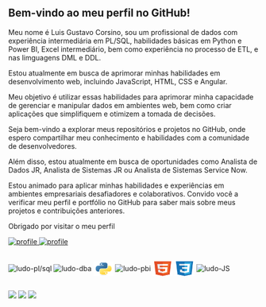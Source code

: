 ## Bem-vindo ao meu perfil no GitHub! 

Meu nome é Luis Gustavo Corsino, sou um profissional de dados com experiência intermediária em PL/SQL, habilidades básicas em Python e Power BI, Excel intermediário, bem como experiência no processo de ETL, e nas limguagens DML e DDL. 

Estou atualmente em busca de aprimorar minhas habilidades em desenvolvimento web, incluindo JavaScript, HTML, CSS e Angular. 

Meu objetivo é utilizar essas habilidades para aprimorar minha capacidade de gerenciar e manipular dados em ambientes web, bem como criar aplicações que simplifiquem e otimizem a tomada de decisões. 

Seja bem-vindo a explorar meus repositórios e projetos no GitHub, onde espero compartilhar meu conhecimento e habilidades com a comunidade de desenvolvedores.

Além disso, estou atualmente em busca de oportunidades como Analista de Dados JR, Analista de Sistemas JR ou Analista de Sistemas Service Now. 

Estou animado para aplicar minhas habilidades e experiências em ambientes empresariais desafiadores e colaborativos. Convido você a verificar meu perfil e portfólio no GitHub para saber mais sobre meus projetos e contribuições anteriores. 

Obrigado por visitar o meu perfil
    <div>
        <a href="https://github.com/datacorsino">
            <img height="180em" src="https://github-readme-stats.vercel.app/api?username=datacorsino&show_icons=true&theme=dracula" alt="profile">
            <img height="180em" src="https://github-readme-stats.vercel.app/api/top-langs/?username=datacorsino&theme=dracula" alt="profile">
        </a>
    </div>
<div style="display: inline_block"><br>
            <img align="center" alt="ludo-pl/sql" height="30" width="40" src="https://cdn.jsdelivr.net/gh/devicons/devicon/icons/oracle/oracle-original.svg">
            <img align="center" alt="ludo-dba" id="image" height="30" width="40" class="img-responsive" src="https://camo.githubusercontent.com/361ebf317957972ed0a921cc40ce94b0ed138c4fc1bd8f0745074bbab63339ff/68747470733a2f2f75706c6f61642e77696b696d656469612e6f72672f77696b6970656469612f656e2f362f36382f4f7261636c655f53514c5f446576656c6f7065725f6c6f676f2e737667" title="ícone Sql, piloto, banco de dados de jogo  Livre" >
            <img align="center" alt="ludo-python" height="30" width="40" src="https://raw.githubusercontent.com/devicons/devicon/master/icons/python/python-original.svg">
            <img align="center" alt="ludo-pbi" height="30" width="40" src="https://powerapps.microsoft.com/images/application-logos/svg/powerbi.svg">
            <img align="center" alt="ludo-HTML" height="30" width="40" src="https://raw.githubusercontent.com/devicons/devicon/master/icons/html5/html5-original.svg">
            <img align="center" alt="ludo-CSS" height="30" width="40" src="https://raw.githubusercontent.com/devicons/devicon/master/icons/css3/css3-original.svg">
            <img align="center" alt="ludo-JS" height="30" width="40" src="https://cdn.jsdelivr.net/gh/devicons/devicon/icons/javascript/javascript-original.svg">

</div>
  
  ##
 
<div> 
  <a href="https://www.instagram.com/ludocorsino/" target="_blank"><img src="https://img.shields.io/badge/-Instagram-%23E4405F?style=for-the-badge&logo=instagram&logoColor=white" target="_blank"></a>
  <a href = "mailto:dba.corsino@gmail.com"><img src="https://img.shields.io/badge/-Gmail-%23333?style=for-the-badge&logo=gmail&logoColor=white" target="_blank"></a>
  <a href="https://www.linkedin.com/in/datacorsino/" target="_blank"><img src="https://img.shields.io/badge/-LinkedIn-%230077B5?style=for-the-badge&logo=linkedin&logoColor=white" target="_blank"></a> 
  
</div>
